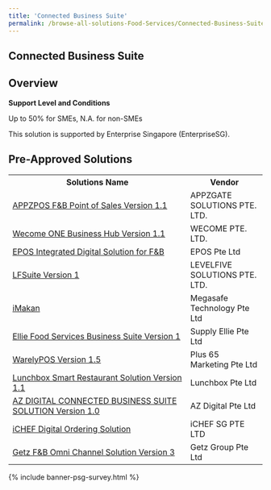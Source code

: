 ```yaml
---
title: 'Connected Business Suite'
permalink: /browse-all-solutions-Food-Services/Connected-Business-Suite
---
```


## Connected Business Suite
## Overview

**Support Level and Conditions**

Up to 50% for SMEs, N.A. for non-SMEs

This solution is supported by Enterprise Singapore (EnterpriseSG).

## Pre-Approved Solutions

<table>
<tr>
<th style='width: auto;'><b>Solutions Name</b></th>
<th style='width: 30%;'><b>Vendor</b></th>
</tr>
<tr>
<td><a href='/productivity-solutions-grant/solutionrepo/201628309N-APPZPOS-F&B-Pont-of-Sls-v-11-FS' target='_blank'>APPZPOS F&B Point of Sales Version 1.1</a><br></td>
<td>APPZGATE SOLUTIONS PTE. LTD.</td>
</tr>
<tr>
<td><a href='/productivity-solutions-grant/solutionrepo/201814201R-Wcom-ONE-Busnss-Hub-v-11-FS' target='_blank'>Wecome ONE Business Hub Version 1.1</a><br></td>
<td>WECOME PTE. LTD.</td>
</tr>
<tr>
<td><a href='/productivity-solutions-grant/solutionrepo/201529028W-EPOS-Intgrtd-Dgtl-SLN-for-F&B-FS' target='_blank'>EPOS Integrated Digital Solution for F&B</a><br></td>
<td> EPOS Pte Ltd</td>
</tr>
<tr>
<td><a href='/productivity-solutions-grant/solutionrepo/200816700E-LFSut-v-1-FS' target='_blank'>LFSuite Version 1</a><br></td>
<td>LEVELFIVE SOLUTIONS PTE. LTD.</td>
</tr>
<tr>
<td><a href='/productivity-solutions-grant/solutionrepo/200503951K-Mkn-FS' target='_blank'>iMakan</a><br></td>
<td>Megasafe Technology Pte Ltd</td>
</tr>
<tr>
<td><a href='/productivity-solutions-grant/solutionrepo/201025900M-Ell-Food-SVCs-Busnss-Sut-v-1-FS' target='_blank'>Ellie Food Services Business Suite Version 1</a><br></td>
<td>Supply Ellie Pte Ltd</td>
</tr>
<tr>
<td><a href='/productivity-solutions-grant/solutionrepo/201729553C-WrlyPOS-v-15-FS' target='_blank'>WarelyPOS Version 1.5</a><br></td>
<td>Plus 65 Marketing Pte Ltd</td>
</tr>
<tr>
<td><a href='/productivity-solutions-grant/solutionrepo/201934203W-Lunchbox-Smrt-Rsturnt-SLN-v-11-FS' target='_blank'>Lunchbox Smart Restaurant Solution Version 1.1</a><br></td>
<td>Lunchbox Pte Ltd</td>
</tr>
<tr>
<td><a href='/productivity-solutions-grant/solutionrepo/198901360G-AZ-DIGITAL-CONNECTED-BUSINESS-SUITE-SLN-v-10-FS' target='_blank'>AZ DIGITAL CONNECTED BUSINESS SUITE SOLUTION Version 1.0</a><br></td>
<td>AZ Digital Pte Ltd</td>
</tr>
<tr>
<td><a href='/productivity-solutions-grant/solutionrepo/201606474N-CHEF-Dgtl-Ordrng-SLN-FS' target='_blank'>iCHEF Digital Ordering Solution</a><br></td>
<td>iCHEF SG PTE LTD</td>
</tr>
<tr>
<td><a href='/productivity-solutions-grant/solutionrepo/201510017H-Gtz-F&B-Omn-Chnnl-SLN-v-3-FS' target='_blank'>Getz F&B Omni Channel Solution Version 3</a><br></td>
<td>Getz Group Pte Ltd</td>
</tr>
</table>

{% include banner-psg-survey.html %}
